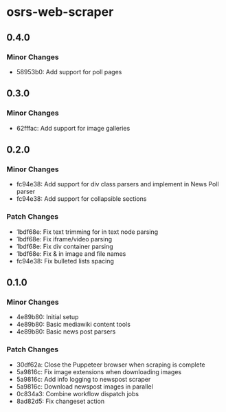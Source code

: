 # osrs-web-scraper

## 0.4.0

### Minor Changes

- 58953b0: Add support for poll pages

## 0.3.0

### Minor Changes

- 62fffac: Add support for image galleries

## 0.2.0

### Minor Changes

- fc94e38: Add support for div class parsers and implement in News Poll parser
- fc94e38: Add support for collapsible sections

### Patch Changes

- 1bdf68e: Fix text trimming for in text node parsing
- 1bdf68e: Fix iframe/video parsing
- 1bdf68e: Fix div container parsing
- 1bdf68e: Fix &amp; in image and file names
- fc94e38: Fix bulleted lists spacing

## 0.1.0

### Minor Changes

- 4e89b80: Initial setup
- 4e89b80: Basic mediawiki content tools
- 4e89b80: Basic news post parsers

### Patch Changes

- 30df62a: Close the Puppeteer browser when scraping is complete
- 5a9816c: Fix image extensions when downloading images
- 5a9816c: Add info logging to newspost scraper
- 5a9816c: Download newspost images in parallel
- 0c834a3: Combine workflow dispatch jobs
- 8ad82d5: Fix changeset action
